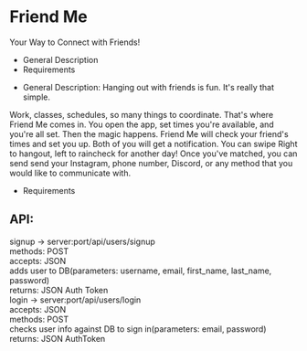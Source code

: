# Friend Me
Your Way to Connect with Friends!

* General Description
* Requirements

- General Description:
Hanging out with friends is fun. It's really that simple.

Work, classes, schedules, so many things to coordinate. That's where Friend Me comes in. You open the app, set times you're available, and you're all set. Then the magic happens. Friend Me will check your friend's times and set you up. Both of you will get a notification. You can swipe Right to hangout, left to raincheck for another day! Once you've matched, you can send send your Instagram, phone number, Discord, or any method that you would like to communicate with.

- Requirements

## API:
signup -> server:port/api/users/signup <br>
methods: POST <br>
accepts: JSON <br>
adds user to DB(parameters: username, email, first_name, last_name, password) <br>
returns: JSON Auth Token <br>
login -> server:port/api/users/login <br>
accepts: JSON <br>
methods: POST <br>
checks user info against DB to sign in(parameters: email, password) <br>
returns: JSON AuthToken
